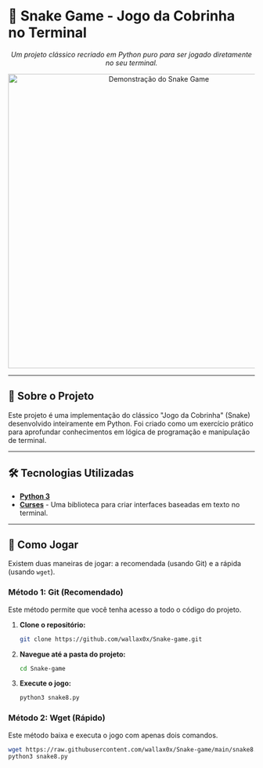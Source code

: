 # 🐍 Snake Game - Jogo da Cobrinha no Terminal

<p align="center">
  <em>Um projeto clássico recriado em Python puro para ser jogado diretamente no seu terminal.</em>
</p>

<p align="center">
  <img src="https://github.com/user-attachments/assets/fcd8e953-a755-48ef-be07-9315a0207f10" alt="Demonstração do Snake Game" width="600"/>
</p>

---

## 📝 Sobre o Projeto

Este projeto é uma implementação do clássico "Jogo da Cobrinha" (Snake) desenvolvido inteiramente em Python. Foi criado como um exercício prático para aprofundar conhecimentos em lógica de programação e manipulação de terminal.

---

## 🛠️ Tecnologias Utilizadas

* **[Python 3](https://www.python.org/)**
* **[Curses](https://docs.python.org/3/library/curses.html)** - Uma biblioteca para criar interfaces baseadas em texto no terminal.

---

## 🚀 Como Jogar

Existem duas maneiras de jogar: a recomendada (usando Git) e a rápida (usando `wget`).

### Método 1: Git (Recomendado)

Este método permite que você tenha acesso a todo o código do projeto.

1.  **Clone o repositório:**
    ```sh
    git clone https://github.com/wallax0x/Snake-game.git
    ```
2.  **Navegue até a pasta do projeto:**
    ```sh
    cd Snake-game
    ```
3.  **Execute o jogo:**
    ```sh
    python3 snake8.py
    ```

### Método 2: Wget (Rápido)

Este método baixa e executa o jogo com apenas dois comandos.

```sh
wget https://raw.githubusercontent.com/wallax0x/Snake-game/main/snake8.py
python3 snake8.py
